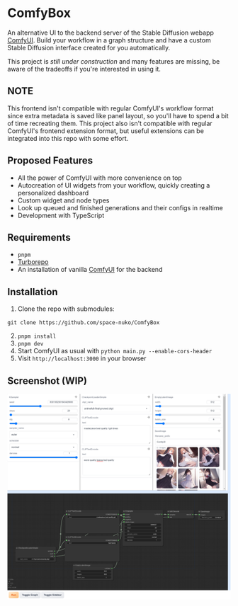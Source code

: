 # ComfyBox

An alternative UI to the backend server of the Stable Diffusion webapp [ComfyUI](https://github.com/comfyanonymous/ComfyUI). Build your workflow in a graph structure and have a custom Stable Diffusion interface created for you automatically.

This project is *still under construction* and many features are missing, be aware of the tradeoffs if you're interested in using it.

## NOTE

This frontend isn't compatible with regular ComfyUI's workflow format since extra metadata is saved like panel layout, so you'll have to spend a bit of time recreating them. This project also isn't compatible with regular ComfyUI's frontend extension format, but useful extensions can be integrated into this repo with some effort.

## Proposed Features
- All the power of ComfyUI with more convenience on top
- Autocreation of UI widgets from your workflow, quickly creating a personalized dashboard
- Custom widget and node types
- Look up queued and finished generations and their configs in realtime
- Development with TypeScript

## Requirements

- `pnpm`
- [Turborepo](https://turbo.build/repo/docs/installing)
- An installation of vanilla [ComfyUI](https://github.com/comfyanonymous/ComfyUI) for the backend

## Installation

1. Clone the repo with submodules:

```
git clone https://github.com/space-nuko/ComfyBox
```

2. `pnpm install`
3. `pnpm dev`
4. Start ComfyUI as usual with `python main.py --enable-cors-header`
5. Visit `http://localhost:3000` in your browser

## Screenshot (WIP)

![Screenshot](./static/screenshot.png)
